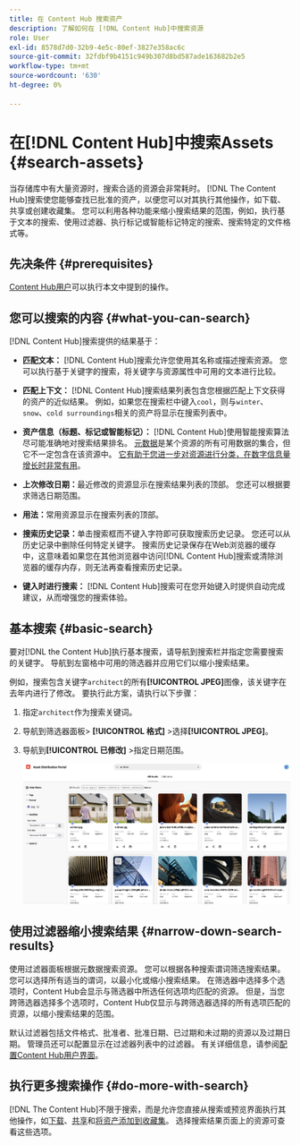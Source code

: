 ```yaml
---
title: 在 Content Hub 搜索资产
description: 了解如何在 [!DNL Content Hub]中搜索资源
role: User
exl-id: 8578d7d0-32b9-4e5c-80ef-3827e358ac6c
source-git-commit: 32fdbf9b4151c949b307d8bd587ade163682b2e5
workflow-type: tm+mt
source-wordcount: '630'
ht-degree: 0%

---
```


# 在[!DNL Content Hub]中搜索Assets {#search-assets}

当存储库中有大量资源时，搜索合适的资源会非常耗时。 [!DNL The Content Hub]搜索使您能够查找已批准的资产，以便您可以对其执行其他操作，如下载、共享或创建收藏集。 您可以利用各种功能来缩小搜索结果的范围，例如，执行基于文本的搜索、使用过滤器、执行标记或智能标记特定的搜索、搜索特定的文件格式等。

## 先决条件 {#prerequisites}

[Content Hub用户](deploy-content-hub.md#onboard-content-hub-users)可以执行本文中提到的操作。

## 您可以搜索的内容  {#what-you-can-search}

[!DNL Content Hub]搜索提供的结果基于：

* **匹配文本：** [!DNL Content Hub]搜索允许您使用其名称或描述搜索资源。 您可以执行基于关键字的搜索，将关键字与资源属性中可用的文本进行比较。

* **匹配上下文：** [!DNL Content Hub]搜索结果列表包含您根据匹配上下文获得的资产的近似结果。 例如，如果您在搜索栏中键入`cool`，则与`winter`、`snow`、`cold surroundings`相关的资产将显示在搜索列表中。

* **资产信息（标题、标记或智能标记）：** [!DNL Content Hub]使用智能搜索算法尽可能准确地对搜索结果排名。 [元数据](#asset-properties.md)是某个资源的所有可用数据的集合，但它不一定包含在该资源中。 [它有助于您进一步对资源进行分类，在数字信息量增长时非常有用](/help/assets/configure-content-hub-ui-options.md##configure-metadata-search-content-hub)。

* **上次修改日期：**&#x200B;最近修改的资源显示在搜索结果列表的顶部。 您还可以根据要求筛选日期范围。

* **用法：**&#x200B;常用资源显示在搜索列表的顶部。

* **搜索历史记录：**&#x200B;单击搜索框而不键入字符即可获取搜索历史记录。 您还可以从历史记录中删除任何特定关键字。 搜索历史记录保存在Web浏览器的缓存中，这意味着如果您在其他浏览器中访问[!DNL Content Hub]搜索或清除浏览器的缓存内存，则无法再查看搜索历史记录。

* **键入时进行搜索：** [!DNL Content Hub]搜索可在您开始键入时提供自动完成建议，从而增强您的搜索体验。

## 基本搜索 {#basic-search}

要对[!DNL the Content Hub]执行基本搜索，请导航到搜索栏并指定您需要搜索的关键字。 导航到左窗格中可用的筛选器并应用它们以缩小搜索结果。

例如，搜索包含关键字`architect`的所有&#x200B;**[!UICONTROL JPEG]**&#x200B;图像，该关键字在去年内进行了修改。 要执行此方案，请执行以下步骤：

1. 指定`architect`作为搜索关键词。

1. 导航到筛选器面板> **[!UICONTROL 格式]** >选择&#x200B;**[!UICONTROL JPEG]**。

1. 导航到&#x200B;**[!UICONTROL 已修改]** >指定日期范围。

   ![基本搜索](assets/basic-search.png)

## 使用过滤器缩小搜索结果 {#narrow-down-search-results}

使用过滤器面板根据元数据搜索资源。 您可以根据各种搜索谓词筛选搜索结果。 您可以选择所有适当的谓词，以最小化或缩小搜索结果。 在筛选器中选择多个选项时，Content Hub会显示与筛选器中所选任何选项均匹配的资源。 但是，当您跨筛选器选择多个选项时，Content Hub仅显示与跨筛选器选择的所有选项匹配的资源，以缩小搜索结果的范围。

默认过滤器包括文件格式、批准者、批准日期、已过期和未过期的资源以及过期日期。 管理员还可以配置显示在过滤器列表中的过滤器。 有关详细信息，请参阅[配置Content Hub用户界面](configure-content-hub-ui-options.md#configure-filters-content-hub)。

<!--

<table>
    <tbody>
     <tr>
      <th><strong>Search Predicate</strong></th>
      <th><strong>Description</strong></th>
      <th><strong>Properties</strong></th>
     </tr>
     <tr>
      <td> Campaigns </td>
      <td> Allows you to search using planned activity performed to take any particular action. For example, advertisement campaign run on Ferrari to know the understand the interests of people using number of clicks people perform.</td>
      <td>NA</td>
     </tr>
     <tr>
      <td> Channels </td>
      <td> Helps you to understand the path from where the asset is coming from. For example, web, social media, books, catalog, etc.</td>
      <td>NA</td>
     </tr>
     <tr>
      <td> Region </td>
      <td> Helps you to understand the location where the asset is created. For example, Japan, EMEA, Worldwide, etc.</td>
      <td>NA</td>
     </tr>
     <tr>
      <td> Keywords </td>
      <td> Keyword helps you search using terms or the words that you enter based on the topic. For example, images, low-resolution, etc.</td>
      <td>NA</td>
     </tr>
     <tr>
      <td> Timeframe </td>
      <td> Helps you search assets using timeline. For example, search by year 2024, Q3 2023, etc.</td>
      <td>NA</td>
     </tr>
     <tr>
      <td>File format</td>
      <td>Composition of an asset. The supported assets include image, document, video, printable media, and so on.</td>
      <td>
        <ul>
            <li>[!UICONTROL JPEG]</li> 
            <li>[!UICONTROL Quicktime]</li> 
            <li>[!UICONTROL PNG]</li> 
            <li>[!UICONTROL WebP]</li> 
            <li>[!UICONTROL MP4]</li> 
            <li>[!UICONTROL Plain]</li> 
            <li>[!UICONTROL PDF]</li>
            <li>[!UICONTROL SVG + XML]</li>
        </ul>
      </td>
     </tr>
     <tr>
      <td>Tags</td>
      <td>Tags help you categorize assets that can be browsed and searched more efficiently based on hierarchical taxonomies.</td>
      <td>
        <ul>
            <li>Field label</li>
            <li>Property name</li>
            <li>Path</li>
            <li>Description</li>
        </ul>
      </td>
     </tr>
     <!--<tr>
      <td>Subject</td>
      <td>Classification of assets based on their theme. For example, colorful, hiking, outdoors.</td>
      <td>NA</td>
     </tr>
          <tr>
      <td>Last modified</td>
      <td>Search assets based on their last modification. Specify the date range using the Start date and End date fields.</td>
      <td>
        <ul>
            <li>Range text (From)</li> 
            <li>Range text (To) </li>
        </ul>
      </td>
     </tr>    
     <!--<tr>
      <td>Asset ID</td>
      <td>Unique number that identifies the asset.</td>
      <td>NA</td>
     </tr>
     <tr>
      <td> Colors </td>
      <td> Helps you search assets using colors that are automatically identified in an asset using Adobe's Sensei AI capabilities.</td>
      <td>NA</td>
     </tr>  
    </tbody>
   </table>

-->

## 执行更多搜索操作 {#do-more-with-search}

[!DNL The Content Hub]不限于搜索，而是允许您直接从搜索或预览界面执行其他操作，如[下载](download-assets-content-hub.md)、[共享](share-assets-content-hub.md)和[将资产添加到收藏集](collections-content-hub.md)。 选择搜索结果页面上的资源可查看这些选项。
